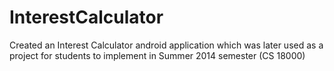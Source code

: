 InterestCalculator
==================

Created an Interest Calculator android application which was later used as a project for students to implement in Summer 2014 semester (CS 18000)
